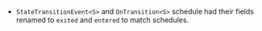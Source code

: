 - `StateTransitionEvent<S>` and `OnTransition<S>` schedule had their fields renamed to `exited`  and `entered` to match schedules.
